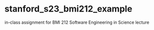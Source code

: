# stanford_s23_bmi212_example
in-class assignment for BMI 212 Software Engineering in Science lecture
